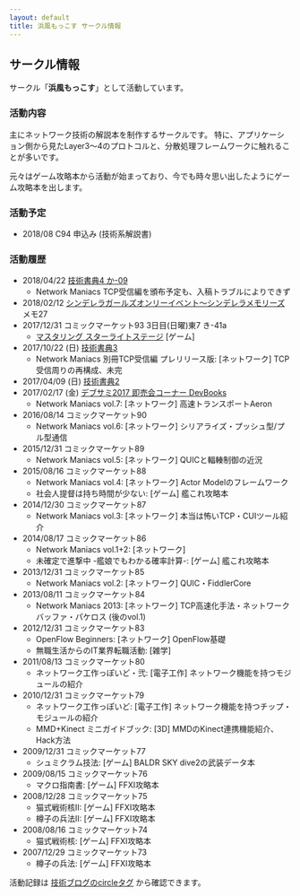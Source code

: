 ```yaml
---
layout: default
title: 浜風もっこす サークル情報
---
```


## サークル情報
サークル「**浜風もっこす**」として活動しています。

### 活動内容
主にネットワーク技術の解説本を制作するサークルです。
特に、アプリケーション側から見たLayer3～4のプロトコルと、分散処理フレームワークに触れることが多いです。

元々はゲーム攻略本から活動が始まっており、今でも時々思い出したようにゲーム攻略本を出します。

### 活動予定
* 2018/08 C94 申込み (技術系解説書)

### 活動履歴
* 2018/04/22 [技術書典4 か-09](https://techbookfest.org/event/tbf04/circle/17400001)
    * Network Maniacs TCP受信編を頒布予定も、入稿トラブルによりできず
* 2018/02/12 [シンデレラガールズオンリーイベント～シンデレラメモリーズ](http://www.puniket.com/cin-memo/) メモ27
* 2017/12/31 コミックマーケット93 3日目(日曜)東7 き-41a
    * [マスタリング スターライトステージ](c93.html) [ゲーム]
* 2017/10/22 (日) [技術書典3](https://techbookfest.org/event/tbf03)
    * Network Maniacs 別冊TCP受信編 プレリリース版: [ネットワーク] TCP受信周りの再構成、未完
* 2017/04/09 (日) [技術書典2](https://techbookfest.org/event/tbf02)
* 2017/02/17 (金) [デブサミ2017 即売会コーナー DevBooks](http://www.slideshare.net/devsumi/developers-summit-2017-69704708)
    * Network Maniacs vol.7: [ネットワーク] 高速トランスポートAeron
* 2016/08/14 コミックマーケット90
    * Network Maniacs vol.6: [ネットワーク] シリアライズ・プッシュ型/プル型通信
* 2015/12/31 コミックマーケット89
    * Network Maniacs vol.5: [ネットワーク] QUICと輻輳制御の近況
* 2015/08/16 コミックマーケット88
    * Network Maniacs vol.4: [ネットワーク] Actor Modelのフレームワーク
    * 社会人提督は持ち時間が少ない: [ゲーム] 艦これ攻略本
* 2014/12/30 コミックマーケット87
    * Network Maniacs vol.3: [ネットワーク] 本当は怖いTCP・CUIツール紹介
* 2014/08/17 コミックマーケット86
    * Network Maniacs vol.1+2: [ネットワーク]
    * 未確定で進撃中 -艦娘でもわかる確率計算-: [ゲーム] 艦これ攻略本
* 2013/12/31 コミックマーケット85
    * Network Maniacs vol.2: [ネットワーク] QUIC・FiddlerCore
* 2013/08/11 コミックマーケット84
    * Network Maniacs 2013: [ネットワーク] TCP高速化手法・ネットワークバッファ・パケロス (後のvol.1)
* 2012/12/31 コミックマーケット83
    * OpenFlow Beginners: [ネットワーク] OpenFlow基礎
    * 無職生活からのIT業界転職活動: [雑学]
* 2011/08/13 コミックマーケット80
    * ネットワーク工作っぽいど・弐: [電子工作] ネットワーク機能を持つモジュールの紹介
* 2010/12/31 コミックマーケット79
    * ネットワーク工作っぽいど: [電子工作] ネットワーク機能を持つチップ・モジュールの紹介
    * MMD+Kinect ミニガイドブック: [3D] MMDのKinect連携機能紹介、Hack方法
* 2009/12/31 コミックマーケット77
    * シュミクラム技法: [ゲーム] BALDR SKY dive2の武装データ本
* 2009/08/15 コミックマーケット76
    * マクロ指南書: [ゲーム] FFXI攻略本
* 2008/12/28 コミックマーケット75
    * 猫式戦術核II: [ゲーム] FFXI攻略本
    * 樽子の兵法II: [ゲーム] FFXI攻略本
* 2008/08/16 コミックマーケット74
    * 猫式戦術核: [ゲーム] FFXI攻略本
* 2007/12/29 コミックマーケット73
    * 樽子の兵法: [ゲーム] FFXI攻略本

活動記録は [技術ブログのcircleタグ](http://moccosblue.blogspot.jp/search/label/circle) から確認できます。
